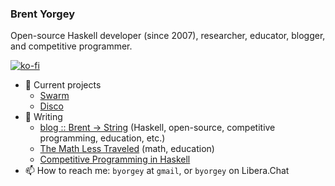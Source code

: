 ### Brent Yorgey

Open-source Haskell developer (since 2007), researcher, educator, blogger, and competitive programmer.

[![ko-fi](https://ko-fi.com/img/githubbutton_sm.svg)](https://ko-fi.com/I3I5KYUQX)

- 🌱 Current projects
  - [Swarm](https://github.com/swarm-game/swarm/#readme)
  - [Disco](https://github.com/disco-lang/disco/#readme)
- 📝 Writing
  - [blog :: Brent -> String](https://byorgey.wordpress.com) (Haskell, open-source, competitive programming, education, etc.)
  - [The Math Less Traveled](https://mathlesstraveled.com/) (math, education)
  - [Competitive Programming in Haskell](https://github.com/byorgey/cpih)
- 📫 How to reach me: `byorgey` at `gmail`, or `byorgey` on Libera.Chat

